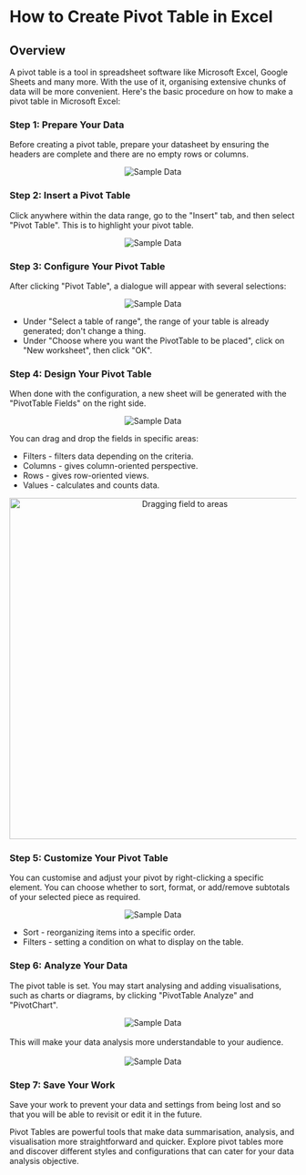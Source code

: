 # How to Create Pivot Table in Excel

## Overview
A pivot table is a tool in spreadsheet software like Microsoft Excel, Google Sheets and many more. With the use of it, organising extensive chunks of data will be more convenient. Here's the basic procedure on how to make a pivot table in Microsoft Excel:

### Step 1: Prepare Your Data
  
Before creating a pivot table, prepare your datasheet by ensuring the headers are complete and there are no empty rows or columns.

<center>
	<img :src="$withBase('/1.png')" alt="Sample Data">
</center>

### Step 2: Insert a Pivot Table

Click anywhere within the data range, go to the "Insert" tab, and then select "Pivot Table". This is to highlight your pivot table.

<center>
	<img :src="$withBase('/2.png')" alt="Sample Data">
</center>

### Step 3: Configure Your Pivot Table

After clicking "Pivot Table", a dialogue will appear with several selections:

<center>
	<img :src="$withBase('/3.png')" alt="Sample Data">
</center>

- Under "Select a table of range", the range of your table is already generated; don't change a thing.
- Under "Choose where you want the PivotTable to be placed", click on "New worksheet", then click "OK". 


### Step 4: Design Your Pivot Table

When done with the configuration, a new sheet will be generated with the "PivotTable Fields" on the right side.

<center>
	<img :src="$withBase('/4a.png')" alt="Sample Data">
</center>

You can drag and drop the fields in specific areas:

- Filters - filters data depending on the criteria.
- Columns - gives column-oriented perspective.
- Rows - gives row-oriented views.
- Values - calculates and counts data.

<center>
<img :src="$withBase('/4g.gif')" style="width:600px;" alt="Dragging field to areas">
</center>

### Step 5: Customize Your Pivot Table

You can customise and adjust your pivot by right-clicking a specific element. You can choose whether to sort, format, or add/remove subtotals of your selected piece as required.

<center>
	<img :src="$withBase('/5.png')" alt="Sample Data">
</center>

- Sort - reorganizing items into a specific order.
- Filters - setting a condition on what to display on the table.


### Step 6: Analyze Your Data

The pivot table is set. You may start analysing and adding visualisations, such as charts or diagrams, by clicking "PivotTable Analyze" and "PivotChart". 

<center>
	<img :src="$withBase('/6.png')" alt="Sample Data">
</center>
<br>
This will make your data analysis more understandable to your audience.<br><br>

<center>
	<img :src="$withBase('/6a.png')" alt="Sample Data">
</center>


### Step 7: Save Your Work

Save your work to prevent your data and settings from being lost and so that you will be able to revisit or edit it in the future.


Pivot Tables are powerful tools that make data summarisation, analysis, and visualisation more straightforward and quicker. Explore pivot tables more and discover different styles and configurations that can cater for your data analysis objective.